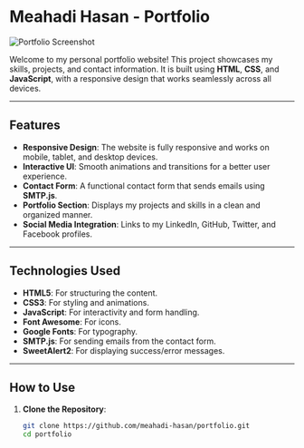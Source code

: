 # Meahadi Hasan - Portfolio

![Portfolio Screenshot](Images/BG-Img.jpeg)

Welcome to my personal portfolio website! This project showcases my skills, projects, and contact information. It is built using **HTML**, **CSS**, and **JavaScript**, with a responsive design that works seamlessly across all devices.

---

## Features

- **Responsive Design**: The website is fully responsive and works on mobile, tablet, and desktop devices.
- **Interactive UI**: Smooth animations and transitions for a better user experience.
- **Contact Form**: A functional contact form that sends emails using **SMTP.js**.
- **Portfolio Section**: Displays my projects and skills in a clean and organized manner.
- **Social Media Integration**: Links to my LinkedIn, GitHub, Twitter, and Facebook profiles.

---

## Technologies Used

- **HTML5**: For structuring the content.
- **CSS3**: For styling and animations.
- **JavaScript**: For interactivity and form handling.
- **Font Awesome**: For icons.
- **Google Fonts**: For typography.
- **SMTP.js**: For sending emails from the contact form.
- **SweetAlert2**: For displaying success/error messages.

---

## How to Use

1. **Clone the Repository**:
   ```bash
   git clone https://github.com/meahadi-hasan/portfolio.git
   cd portfolio
